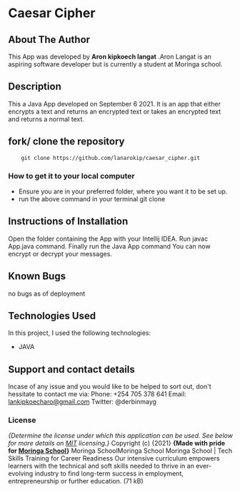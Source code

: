 # Caesar Cipher
## About The Author
This App was developed by **<a>Aron kipkoech langat</a>** .Aron Langat is an aspiring software developer but is currently a student at Moringa school.
## Description
This a Java App developed on September 6 2021. It is an app that either encrypts a text and returns an encrypted text or takes an encrypted text and returns a normal text.
## fork/ clone the repository
```
    git clone https://github.com/lanarokip/caesar_cipher.git
```
### How to get it to your local computer
* Ensure you are in your preferred folder, where you want it to be set up.
* run the above  command in your terminal git clone
## Instructions of Installation
Open the folder containing the App with your Intellij IDEA.
Run javac App.java command.
Finally run the Java App command
You can now encrypt or decrypt your messages.
## Known Bugs
no bugs as of deployment
## Technologies Used
In this project, I used the following technologies:
* JAVA
## Support and contact details
Incase of any issue and you would like to be helped to sort out, don't hessitate to contact me via:
Phone: +254 705 378 641 
Email: lankipkoecharo@gmail.com
Twitter: @derbinmayg
### License
*{Determine the license under which this application can be used.  See below for more details on [MIT](license) licensing.}*
Copyright (c) {2021}
**{Made with pride for <a href="https://moringaschool.com" target="_blank">Moringa School</a>}**
Moringa SchoolMoringa School
Moringa School | Tech Skills Training for Career Readiness
Our intensive curriculum empowers learners with the technical and soft skills needed to thrive in an ever-evolving industry to find long-term success in employment, entrepreneurship or further education. (71 kB)